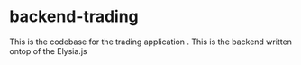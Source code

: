 # backend-trading
This is the codebase for the trading application . This is the backend written ontop of the Elysia.js
